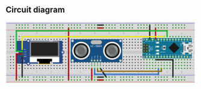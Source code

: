 ## Circuit diagram

![App Screenshot](https://github.com/rm10078/youtube_shorts/blob/main/ultrasonic_sensor_short_video/diagram.png?raw=true)

